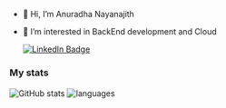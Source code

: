 
- 👋 Hi, I’m Anuradha Nayanajith
- 👀 I’m interested in BackEnd development and Cloud 

  <div id="badges">
  <a href="https://www.linkedin.com/in/anuradha99/">
    <img src="https://img.shields.io/badge/LinkedIn-blue?style=for-the-badge&logo=linkedin&logoColor=white" alt="LinkedIn Badge"/>
  </a>
  </div>
  <img src="https://komarev.com/ghpvc/?username=anuradha99n&style=flat-square&color=blue" alt=""/>

### My stats
<img align="center" src="https://github-readme-stats.vercel.app/api?username=anuradha99n&show_icons=true&include_all_commits=true&theme=dracula" alt="GitHub stats" />
<img align="center" src="https://github-readme-stats.vercel.app/api/top-langs/?username=anuradha99n&&exclude_repo=anuradha99n&layout=compact&theme=dracula" alt="languages"/>
<!---
anuradha99n/anuradha99n is a ✨ special ✨ repository because its `README.md` (this file) appears on your GitHub profile.
You can click the Preview link to take a look at your changes.
--->

